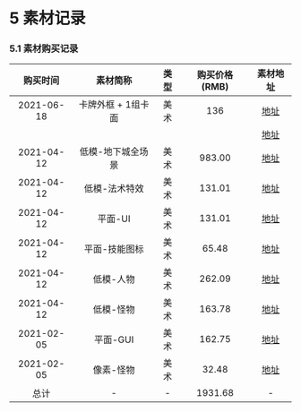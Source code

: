 # 5 素材记录

### 5.1 素材购买记录

|  购买时间  |      素材简称      | 类型 | 购买价格(RMB) |                           素材地址                           |
| :--------: | :----------------: | :--: | :-----------: | :----------------------------------------------------------: |
| 2021-06-18 | 卡牌外框 + 1组卡面 | 美术 |      136      | <a href="https://graphicriver.net/item/tcg-template-19/30139104">地址</a> |
|            |                    |      |               | <a href="https://graphicriver.net/item/insects-army-characters/32555260">地址</a> |
| 2021-04-12 | 低模-地下城全场景  | 美术 |    983.00     | <a href="https://assetstore.unity.com/packages/2d/gui/gui-kit-dark-geo-71323">地址</a> |
| 2021-04-12 |   低模-法术特效    | 美术 |    131.01     | <a href="https://assetstore.unity.com/packages/vfx/particles/polygon-particle-fx-low-poly-3d-art-by-synty-168372">地址</a> |
| 2021-04-12 |      平面-UI       | 美术 |    131.01     | <a href="https://assetstore.unity.com/packages/2d/gui/gui-kit-dark-geo-71323">地址</a> |
| 2021-04-12 |   平面-技能图标    | 美术 |     65.48     | <a href="https://assetstore.unity.com/packages/2d/gui/icons/styled-skill-icons2-155246">地址</a> |
| 2021-04-12 |     低模-人物      | 美术 |    262.09     | <a href="https://assetstore.unity.com/packages/3d/characters/humanoids/fantasy/polygon-modular-fantasy-hero-characters-low-poly-3d-art-by-synty-143468">地址</a> |
| 2021-04-12 |     低模-怪物      | 美术 |    163.78     | <a href="https://assetstore.unity.com/packages/3d/characters/humanoids/fantasy/polygon-fantasy-rivals-low-poly-3d-art-by-synty-118399">地址</a> |
| 2021-02-05 |      平面-GUI      | 美术 |    162.75     | <a href="https://assetstore.unity.com/packages/2d/gui/royal-gui-93997">地址</a> |
| 2021-02-05 |     像素-怪物      | 美术 |     32.48     | <a href="https://assetstore.unity.com/packages/2d/characters/2d-pixel-rpg-monster-pack-174649">地址</a> |
|    总计    |         -          |  -   |    1931.68    |                              -                               |
